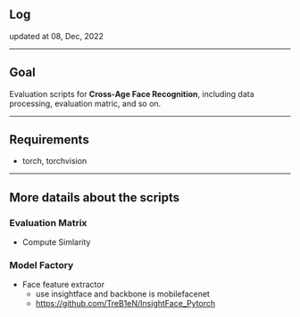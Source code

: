 ## Log

updated at 08, Dec, 2022

---

## Goal

Evaluation scripts for **Cross-Age Face Recognition**, including data processing, evaluation matric, and so on.

---

## Requirements

* torch, torchvision

---

## More datails about the scripts

### Evaluation Matrix

* Compute Simlarity

### Model Factory

* Face feature extractor
    * use insightface and backbone is mobilefacenet
    * https://github.com/TreB1eN/InsightFace_Pytorch